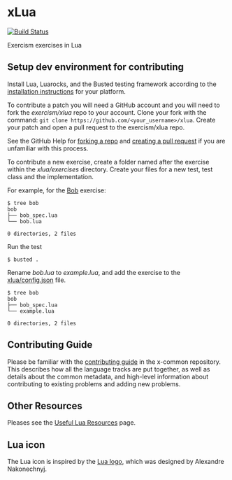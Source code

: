 # xLua

[![Build Status](https://travis-ci.org/exercism/xlua.svg?branch=master)](https://travis-ci.org/exercism/xlua)

Exercism exercises in Lua

## Setup dev environment for contributing

Install Lua, Luarocks, and the Busted testing framework according to the
[installation instructions][1] for your platform.

To contribute a patch you will need a GitHub account and you will need to fork
the *exercism/xlua* repo to your account.
Clone your fork with the command: `git clone https://github.com/<your_username>/xlua`.
Create your patch and open a pull request to the exercism/xlua repo.

See the GitHub Help for [forking a repo][2] and [creating a pull request][3]
if you are unfamiliar with this process.

To contribute a new exercise, create a folder named after the exercise within the
*xlua/exercises* directory. Create your files for a new test, test class and the implementation.

For example, for the [Bob][4] exercise:

    $ tree bob
    bob
    ├── bob_spec.lua
    └── bob.lua

    0 directories, 2 files

Run the test

    $ busted .

Rename *bob.lua* to *example.lua*, and add the exercise to the [xlua/config.json][5] file.

    $ tree bob
    bob
    ├── bob_spec.lua
    └── example.lua

    0 directories, 2 files

## Contributing Guide

Please be familiar with the [contributing guide][6] in the x-common repository.
This describes how all the language tracks are put together, as well as details
about the common metadata, and high-level information about contributing to
existing problems and adding new problems.

## Other Resources

Pleases see the [Useful Lua Resources][7] page.


## Lua icon
The Lua icon is inspired by the [Lua logo](http://www.lua.org/images/), which was designed by Alexandre Nakonechnyj.

[1]: http://exercism.io/languages/lua/installing
[2]: https://help.github.com/articles/fork-a-repo/
[3]: https://help.github.com/articles/creating-a-pull-request/
[4]: https://github.com/exercism/xlua/tree/master/exercises/bob
[5]: https://github.com/exercism/xlua/blob/master/config.json
[6]: https://github.com/exercism/x-common/blob/master/CONTRIBUTING.md
[7]: http://exercism.io/languages/lua/resources
